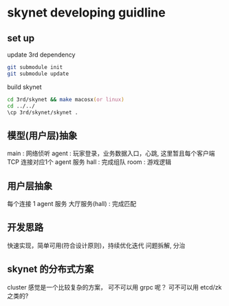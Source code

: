 # skynet developing guidline

## set up

update 3rd dependency

```zsh
git submodule init
git submodule update
```

build skynet

```zsh
cd 3rd/skynet && make macosx(or linux)
cd ../../
\cp 3rd/skynet/skynet .
```

## 模型(用户层)抽象

main : 网络侦听
agent : 玩家登录，业务数据入口，心跳, 这里暂且每个客户端TCP 连接对应1个 agent 服务
hall : 完成组队
room : 游戏逻辑


## 用户层抽象

每个连接 1 agent 服务
大厅服务(hall) : 完成匹配

## 开发思路

快速实现，简单可用(符合设计原则)，持续优化迭代
问题拆解, 分治

## skynet 的分布式方案

cluster 感觉是一个比较复杂的方案， 可不可以用 grpc 呢？ 可不可以用 etcd/zk 之类的?
